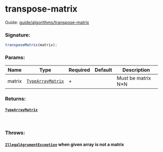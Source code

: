 # transpose-matrix

Guide: [guide/algorithms/transpose-matrix](/guide/algorithms/transpose-matrix)

### Signature:

```ts
transposeMatrix(matrix);
```

### Params:

| Name   | Type                                            | Required | Default | Description                      |
|--------|-------------------------------------------------|----------|---------|----------------------------------|
| matrix | [`TypeArrayMatrix`](/api/types/types#TypeArrayMatrix) | +        |         | Must be matrix N*N               |

### Returns:

#### [`TypeArrayMatrix`](/api/types/types#TypeArrayMatrix)

<br>

### Throws:

#### [`IllegalAgrumentException`](/api/exceptions/argument) when given array is not a matrix
